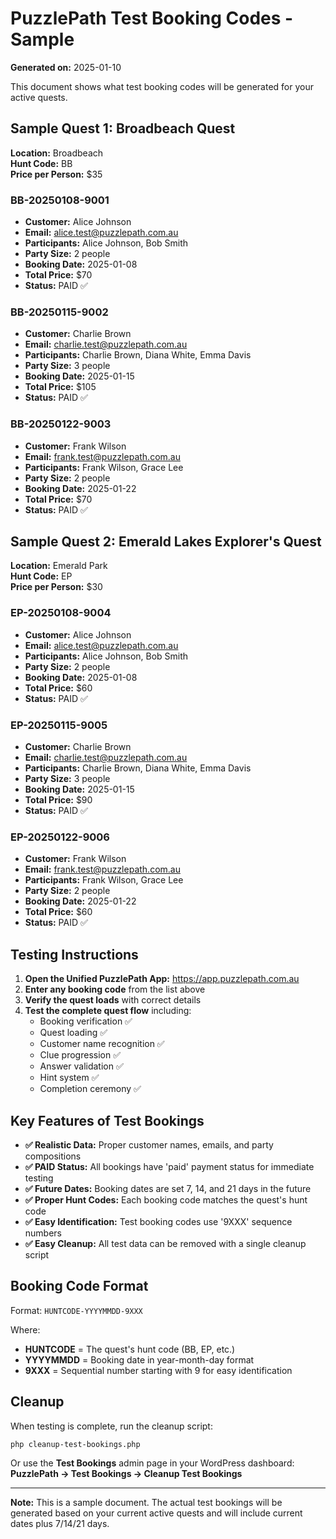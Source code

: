 # PuzzlePath Test Booking Codes - Sample

**Generated on:** 2025-01-10

This document shows what test booking codes will be generated for your active quests.

## Sample Quest 1: Broadbeach Quest
**Location:** Broadbeach  
**Hunt Code:** BB  
**Price per Person:** $35

### BB-20250108-9001
- **Customer:** Alice Johnson
- **Email:** alice.test@puzzlepath.com.au
- **Participants:** Alice Johnson, Bob Smith
- **Party Size:** 2 people
- **Booking Date:** 2025-01-08
- **Total Price:** $70
- **Status:** PAID ✅

### BB-20250115-9002
- **Customer:** Charlie Brown
- **Email:** charlie.test@puzzlepath.com.au
- **Participants:** Charlie Brown, Diana White, Emma Davis
- **Party Size:** 3 people
- **Booking Date:** 2025-01-15
- **Total Price:** $105
- **Status:** PAID ✅

### BB-20250122-9003
- **Customer:** Frank Wilson
- **Email:** frank.test@puzzlepath.com.au
- **Participants:** Frank Wilson, Grace Lee
- **Party Size:** 2 people
- **Booking Date:** 2025-01-22
- **Total Price:** $70
- **Status:** PAID ✅

## Sample Quest 2: Emerald Lakes Explorer's Quest
**Location:** Emerald Park  
**Hunt Code:** EP  
**Price per Person:** $30

### EP-20250108-9004
- **Customer:** Alice Johnson
- **Email:** alice.test@puzzlepath.com.au
- **Participants:** Alice Johnson, Bob Smith
- **Party Size:** 2 people
- **Booking Date:** 2025-01-08
- **Total Price:** $60
- **Status:** PAID ✅

### EP-20250115-9005
- **Customer:** Charlie Brown
- **Email:** charlie.test@puzzlepath.com.au
- **Participants:** Charlie Brown, Diana White, Emma Davis
- **Party Size:** 3 people
- **Booking Date:** 2025-01-15
- **Total Price:** $90
- **Status:** PAID ✅

### EP-20250122-9006
- **Customer:** Frank Wilson
- **Email:** frank.test@puzzlepath.com.au
- **Participants:** Frank Wilson, Grace Lee
- **Party Size:** 2 people
- **Booking Date:** 2025-01-22
- **Total Price:** $60
- **Status:** PAID ✅

## Testing Instructions

1. **Open the Unified PuzzlePath App:** https://app.puzzlepath.com.au
2. **Enter any booking code** from the list above
3. **Verify the quest loads** with correct details
4. **Test the complete quest flow** including:
   - Booking verification ✅
   - Quest loading ✅
   - Customer name recognition ✅
   - Clue progression ✅
   - Answer validation ✅
   - Hint system ✅
   - Completion ceremony ✅

## Key Features of Test Bookings

- **✅ Realistic Data:** Proper customer names, emails, and party compositions
- **✅ PAID Status:** All bookings have 'paid' payment status for immediate testing
- **✅ Future Dates:** Booking dates are set 7, 14, and 21 days in the future
- **✅ Proper Hunt Codes:** Each booking code matches the quest's hunt code
- **✅ Easy Identification:** Test booking codes use '9XXX' sequence numbers
- **✅ Easy Cleanup:** All test data can be removed with a single cleanup script

## Booking Code Format

Format: `HUNTCODE-YYYYMMDD-9XXX`

Where:
- **HUNTCODE** = The quest's hunt code (BB, EP, etc.)
- **YYYYMMDD** = Booking date in year-month-day format
- **9XXX** = Sequential number starting with 9 for easy identification

## Cleanup

When testing is complete, run the cleanup script:
```bash
php cleanup-test-bookings.php
```

Or use the **Test Bookings** admin page in your WordPress dashboard:
**PuzzlePath → Test Bookings → Cleanup Test Bookings**

---

**Note:** This is a sample document. The actual test bookings will be generated based on your current active quests and will include current dates plus 7/14/21 days.